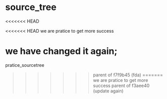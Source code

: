 # source_tree
<<<<<<< HEAD

<<<<<<< HEAD
we are pratice to get more success



we have changed it again;
=======
pratice_sourcetree
>>>>>>> parent of f7f9b45 (fda)
=======
we are pratice to get more success
>>>>>>> parent of f3aee40 (update again)
